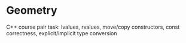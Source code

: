 # Geometry
C++ course pair task: lvalues, rvalues, move/copy constructors, const correctness, explicit/implicit type conversion
